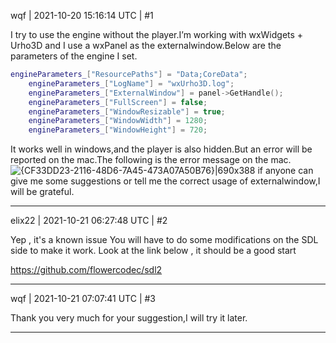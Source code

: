 wqf | 2021-10-20 15:16:14 UTC | #1

I try to use the engine without the player.I’m working with wxWidgets + Urho3D and I  use a  wxPanel as the externalwindow.Below are the parameters of the engine I set.
```c++
engineParameters_["ResourcePaths"] = "Data;CoreData";
	engineParameters_["LogName"] = "wxUrho3D.log";
	engineParameters_["ExternalWindow"] = panel->GetHandle();
	engineParameters_["FullScreen"] = false;
	engineParameters_["WindowResizable"] = true;
	engineParameters_["WindowWidth"] = 1280;
	engineParameters_["WindowHeight"] = 720;
```
It works well in windows,and the player is also hidden.But an error will be reported on the mac.The following is the error message on the mac.
![{CF33DD23-2116-48D6-7A45-473A07A50B76}|690x388](upload://sIWCYQYStm39jbrsS04d8QpNapM.png)
if anyone can give me some suggestions or tell me the correct usage of externalwindow,I will be grateful.

-------------------------

elix22 | 2021-10-21 06:27:48 UTC | #2

Yep , it's a known issue
You will have to do some modifications on the SDL side to make it work.
Look at the link below , it should be a good start 

https://github.com/flowercodec/sdl2

-------------------------

wqf | 2021-10-21 07:07:41 UTC | #3

Thank you very much for your suggestion,I will try it later.

-------------------------


